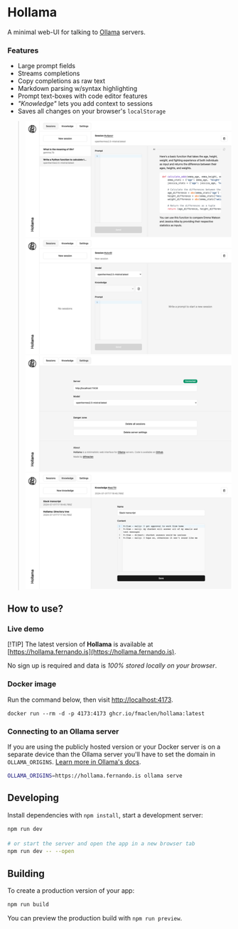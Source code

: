 # Hollama

A minimal web-UI for talking to [Ollama](https://github.com/jmorganca/ollama/) servers.

### Features

- Large prompt fields
- Streams completions
- Copy completions as raw text
- Markdown parsing w/syntax highlighting
- Prompt text-boxes with code editor features
- _"Knowledge"_ lets you add context to sessions
- Saves all changes on your browser's `localStorage`

> ![session](docs/session.png)
> ![session-new](docs/session-new.png)
> ![settings](docs/settings.png)
> ![knowledge](docs/knowledge.png)

## How to use?

### Live demo

[!TIP]
The latest version of **Hollama** is available at [https://hollama.fernando.is](https://hollama.fernando.is).

No sign up is required and data is _100% stored locally on your browser_.

### Docker image

Run the command below, then visit [http://localhost:4173](http://localhost:4173).

```shell
docker run --rm -d -p 4173:4173 ghcr.io/fmaclen/hollama:latest 
```

### Connecting to an Ollama server

If you are using the publicly hosted version or your Docker server is on a separate device than the Ollama server you'll have to set the domain in `OLLAMA_ORIGINS`. [Learn more in Ollama's docs](https://github.com/ollama/ollama/blob/main/docs/faq.md#how-do-i-configure-ollama-server).

```bash
OLLAMA_ORIGINS=https://hollama.fernando.is ollama serve
```

## Developing

Install dependencies with `npm install`, start a development server:

```bash
npm run dev

# or start the server and open the app in a new browser tab
npm run dev -- --open
```

## Building

To create a production version of your app:

```bash
npm run build
```

You can preview the production build with `npm run preview`.
